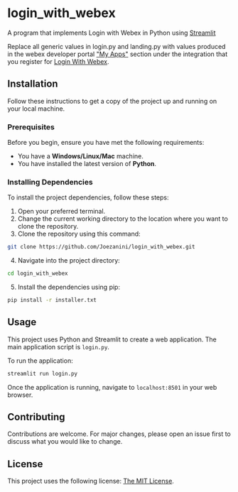 # login_with_webex
A program that implements Login with Webex in Python using [Streamlit](https://docs.streamlit.io/library/get-started)

Replace all generic values in login.py and landing.py with values produced in the
webex developer portal ["My Apps"](https://developer.webex.com/my-apps) section under the integration that you register for [Login With Webex](https://developer.webex.com/docs/login-with-webex#getting-started). 

## Installation 

Follow these instructions to get a copy of the project up and running on your local machine.

### Prerequisites

Before you begin, ensure you have met the following requirements:

* You have a **Windows/Linux/Mac** machine.
* You have installed the latest version of **Python**.

### Installing Dependencies

To install the project dependencies, follow these steps:

1. Open your preferred terminal.
2. Change the current working directory to the location where you want to clone the repository.
3. Clone the repository using this command:

```bash
git clone https://github.com/Joezanini/login_with_webex.git
```

4. Navigate into the project directory:

```bash
cd login_with_webex
```

5. Install the dependencies using pip:

```bash
pip install -r installer.txt
```

## Usage

This project uses Python and Streamlit to create a web application. The main application script is `login.py`.

To run the application:

```bash
streamlit run login.py
```

Once the application is running, navigate to `localhost:8501` in your web browser.

## Contributing

Contributions are welcome. For major changes, please open an issue first to discuss what you would like to change.

## License

This project uses the following license: [The MIT License](https://opensource.org/license/mit/).
